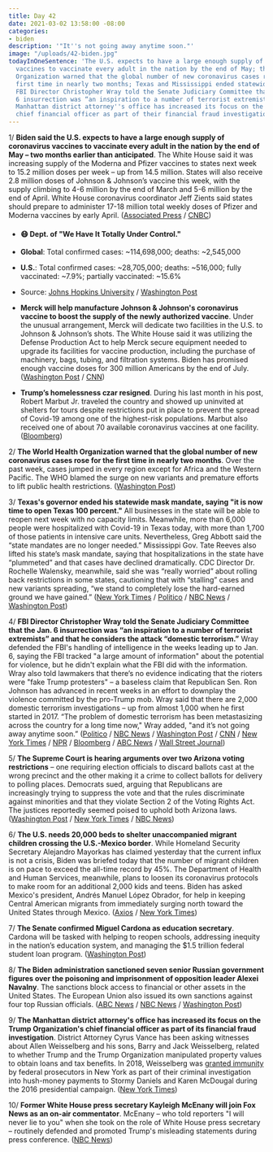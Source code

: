 ```yaml
---
title: Day 42
date: 2021-03-02 13:58:00 -08:00
categories:
- biden
description: '"It''s not going away anytime soon."'
image: "/uploads/42-biden.jpg"
todayInOneSentence: 'The U.S. expects to have a large enough supply of coronavirus
  vaccines to vaccinate every adult in the nation by the end of May; the World Health
  Organization warned that the global number of new coronavirus cases rose for the
  first time in nearly two months; Texas and Mississippi ended statewide mask mandates;
  FBI Director Christopher Wray told the Senate Judiciary Committee that the Jan.
  6 insurrection was “an inspiration to a number of terrorist extremists”; and the
  Manhattan district attorney''s office has increased its focus on the Trump Organization''s
  chief financial officer as part of their financial fraud investigation. '
---
```


1/ **Biden said the U.S. expects to have a large enough supply of coronavirus vaccines to vaccinate every adult in the nation by the end of May – two months earlier than anticipated**. The White House said it was increasing supply of the Moderna and Pfizer vaccines to states next week to 15.2 million doses per week – up from 14.5 million. States will also receive 2.8 million doses of Johnson & Johnson’s vaccine this week, with the supply climbing to 4-6 million by the end of March and 5-6 million by the end of April. White House coronavirus coordinator Jeff Zients said states should prepare to administer 17-18 million total weekly doses of Pfizer and Moderna vaccines by early April. ([Associated Press](https://apnews.com/article/merck-help-make-johnson-johnson-vaccine-9ca6f1f4c502b095531926a53abe7262) / [CNBC](https://www.cnbc.com/2021/03/02/white-house-moves-up-vaccine-supply-timeline-says-us-will-have-enough-for-every-adult-by-end-of-may.html))

* #### 😷 Dept. of "We Have It Totally Under Control."

* **Global**: Total confirmed cases: \~114,698,000; deaths: \~2,545,000

* **U.S.**: Total confirmed cases: \~28,705,000; deaths: \~516,000; fully vaccinated: \~7.9%; partially vaccinated: \~15.6%

* Source: [Johns Hopkins University](https://coronavirus.jhu.edu/map.html) / [Washington Post](https://www.washingtonpost.com/graphics/2020/health/covid-vaccine-states-distribution-doses/)

* **Merck will help manufacture Johnson & Johnson's coronavirus vaccine to boost the supply of the newly authorized vaccine**. Under the unusual arrangement, Merck will dedicate two facilities in the U.S. to Johnson & Johnson’s shots. The White House said it was utilizing the Defense Production Act to help Merck secure equipment needed to upgrade its facilities for vaccine production, including the purchase of machinery, bags, tubing, and filtration systems. Biden has promised enough vaccine doses for 300 million Americans by the end of July. ([Washington Post](https://www.washingtonpost.com/health/2021/03/02/merck-johnson-and-johnson-covid-vaccine-partnership/) / [CNN](https://www.cnn.com/2021/03/02/politics/biden-merck-johnson--johnson-vaccine/index.html))

* **Trump’s homelessness czar resigned**. During his last month in his post, Robert Marbut Jr. traveled the country and showed up uninvited at shelters for tours despite restrictions put in place to prevent the spread of Covid-19 among one of the highest-risk populations. Marbut also received one of about 70 available coronavirus vaccines at one facility. ([Bloomberg](https://www.bloomberg.com/news/articles/2021-03-02/trump-homelessness-czar-criticized-for-shelter-visits?sref=MIBMEEoj))

2/ **The World Health Organization warned that the global number of new coronavirus cases rose for the first time in nearly two months**. Over the past week, cases jumped in every region except for Africa and the Western Pacific. The WHO blamed the surge on new variants and premature efforts to lift public health restrictions. ([Washington Post](https://www.washingtonpost.com/nation/2021/03/02/coronavirus-covid-live-updates-us/#link-CJBUTIGUZBAWNH72EPO6KHJIRE))

3/ **Texas's governor ended his statewide mask mandate, saying "it is now time to open Texas 100 percent."** All businesses in the state will be able to reopen next week with no capacity limits. Meanwhile, more than 6,000 people were hospitalized with Covid-19 in Texas today, with more than 1,700 of those patients in intensive care units. Nevertheless, Greg Abbott said the “state mandates are no longer needed.” Mississippi Gov. Tate Reeves also lifted his state’s mask mandate, saying that hospitalizations in the state have “plummeted” and that cases have declined dramatically. CDC Director Dr. Rochelle Walensky, meanwhile, said she was “really worried” about rolling back restrictions in some states, cautioning that with “stalling” cases and new variants spreading, “we stand to completely lose the hard-earned ground we have gained.” ([New York Times](https://www.nytimes.com/2021/03/02/world/greg-abbott-texas-masks-reopening.html) / [Politico](https://www.politico.com/news/2021/03/02/texas-to-lift-mask-mandate-472690) / [NBC News](https://www.nbcnews.com/news/us-news/gov-greg-abbott-lift-texas-mask-mandate-open-state-100-n1259329) / [Washington Post](https://www.washingtonpost.com/nation/2021/03/02/coronavirus-covid-live-updates-us/))

4/ **FBI Director Christopher Wray told the Senate Judiciary Committee that the Jan. 6 insurrection was “an inspiration to a number of terrorist extremists” and that he considers the attack “domestic terrorism.”** Wray defended the FBI's handling of intelligence in the weeks leading up to Jan. 6, saying the FBI tracked "a large amount of information" about the potential for violence, but he didn't explain what the FBI did with the information. Wray also told lawmakers that there’s no evidence indicating that the rioters were "fake Trump protesters" – a baseless claim that Republican Sen. Ron Johnson has advanced in recent weeks in an effort to downplay the violence committed by the pro-Trump mob. Wray said that there are 2,000 domestic terrorism investigations – up from almost 1,000 when he first started in 2017. “The problem of domestic terrorism has been metastasizing across the country for a long time now," Wray added, "and it’s not going away anytime soon.” ([Politico](https://www.politico.com/news/2021/03/02/fbi-director-capitol-attack-hearing-472477) / [NBC News](https://www.nbcnews.com/politics/justice-department/fbi-director-christopher-wray-will-face-questions-capitol-riot-domestic-n1259142) / [Washington Post](https://www.washingtonpost.com/national-security/christopher-wray-fbi-capitol-riot/2021/03/01/a49d177a-7ae7-11eb-85cd-9b7fa90c8873_story.html) / [CNN](https://www.cnn.com/2021/03/02/politics/fbi-director-chris-wray-january-6-riot-hearing/index.html) / [New York Times](https://www.nytimes.com/live/2021/03/02/us/joe-biden-news/the-fbi-director-calls-the-riot-domestic-terrorism-and-defends-the-bureaus-handling-of-threats) / [NPR](https://www.npr.org/2021/03/02/972854119/wray-defends-fbis-intelligence-sharing-ahead-of-jan-6-capitol-attack) / [Bloomberg](https://www.bloomberg.com/news/articles/2021-03-02/fbi-chief-to-set-out-extremist-threat-to-u-s-after-capitol-riot?srnd=politics-vp&sref=MIBMEEoj) / [ABC News](https://abcnews.go.com/Politics/fbi-director-testifies-time-capitol-assault/story?id=76187365&cid=clicksource_4380645_5_three_posts_card_hed) / [Wall Street Journal](https://www.wsj.com/articles/fbi-director-to-testify-on-capitol-hill-about-jan-6-riots-11614681004?mod=hp_lead_pos7))

5/ **The Supreme Court is hearing arguments over two Arizona voting restrictions** – one requiring election officials to discard ballots cast at the wrong precinct and the other making it a crime to collect ballots for delivery to polling places. Democrats sued, arguing that Republicans are increasingly trying to suppress the vote and that the rules discriminate against minorities and that they violate Section 2 of the Voting Rights Act. The justices reportedly seemed poised to uphold both Arizona laws. ([Washington Post](https://www.washingtonpost.com/politics/courts_law/supreme-court-voting-rights-act/2021/03/02/3515c4d0-7b62-11eb-b3d1-9e5aa3d5220c_story.html) / [New York Times](https://www.nytimes.com/2021/03/02/us/politics/supreme-court-arizona-voting.html) / [NBC News](https://www.nbcnews.com/politics/elections/supreme-court-gop-attorney-defends-voting-restrictions-saying-they-help-n1259305))

6/ **The U.S. needs 20,000 beds to shelter unaccompanied migrant children crossing the U.S.-Mexico border**. While Homeland Security Secretary Alejandro Mayorkas has claimed yesterday that the current influx is not a crisis, Biden was briefed today that the number of migrant children is on pace to exceed the all-time record by 45%. The Department of Health and Human Services, meanwhile, plans to loosen its coronavirus protocols to make room for an additional 2,000 kids and teens. Biden has asked Mexico's president, Andrés Manuel López Obrador, for help in keeping Central American migrants from immediately surging north toward the United States through Mexico. ([Axios](https://www.axios.com/biden-immigration-child-migrant-border-aeaf0231-02d3-4c96-b139-68069c0c1189.html) / [New York Times](https://www.nytimes.com/2021/03/01/us/politics/biden-amlo-mexico.html))

7/ **The Senate confirmed Miguel Cardona as education secretary**. Cardona will be tasked with helping to reopen schools, addressing inequity in the nation’s education system, and managing the $1.5 trillion federal student loan program. ([Washington Post](https://www.washingtonpost.com/education/miguel-cardona-education-secretary/2021/03/01/67f6ed5a-7ac4-11eb-b3d1-9e5aa3d5220c_story.html))

8/ **The Biden administration sanctioned seven senior Russian government figures over the poisoning and imprisonment of opposition leader Alexei Navalny**. The sanctions block access to financial or other assets in the United States. The European Union also issued its own sanctions against four top Russian officials. ([ABC News](https://abcnews.go.com/Politics/biden-hit-russia-sanctions-opposition-leader-navalnys-poisoning/story?id=76194032) / [NBC News](https://www.nbcnews.com/news/world/u-s-eu-set-impose-sanctions-russia-n1259249) / [Washington Post](https://www.washingtonpost.com/politics/russia-biden-navalny-sanctions/2021/03/02/4367d342-7b5e-11eb-85cd-9b7fa90c8873_story.html))

9/ **The Manhattan district attorney's office has increased its focus on the Trump Organization's chief financial officer as part of its financial fraud investigation**. District Attorney Cyrus Vance has been asking witnesses about Allen Weisselberg and his sons, Barry and Jack Weisselberg, related to whether Trump and the Trump Organization manipulated property values to obtain loans and tax benefits. In 2018, Weisselberg was [granted immunity](https://whatthefuckjusthappenedtoday.com/2018/08/24/day-582/#1-the-chief-financial-officer-at-the) by federal prosecutors in New York as part of their criminal investigation into hush-money payments to Stormy Daniels and Karen McDougal during the 2016 presidential campaign. ([New York Times](https://www.nytimes.com/2021/03/01/nyregion/trump-vance-investigation.html))

10/ **Former White House press secretary Kayleigh McEnany will join Fox News as an on-air commentator**. McEnany – who told reporters "I will never lie to you" when she took on the role of White House press secretary – routinely defended and promoted Trump's misleading statements during press conference. ([NBC News](https://www.nbcnews.com/media/kayleigh-mcenany-joins-fox-news-rcna327))